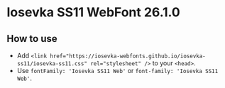 # Iosevka SS11 WebFont 26.1.0

## How to use

- Add `<link href="https://iosevka-webfonts.github.io/iosevka-ss11/iosevka-ss11.css" rel="stylesheet" />` to your `<head>`.
- Use `fontFamily: 'Iosevka SS11 Web'` or `font-family: 'Iosevka SS11 Web'`.
